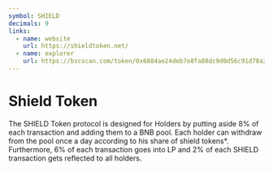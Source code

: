 ```yaml
---
symbol: SHIELD
decimals: 9
links:
  - name: website
    url: https://shieldtoken.net/
  - name: explorer
    url: https://bscscan.com/token/0x6884ae24deb7e8fa80dc9d0d56c91d78a250e9b1
---
```


# Shield Token

The SHIELD Token protocol is designed for Holders by putting aside 8% of each transaction and adding them to a BNB pool. Each holder can withdraw from the pool once a day according to his share of shield tokens\*. Furthermore, 6% of each transaction goes into LP and 2% of each SHIELD transaction gets reflected to all holders.
